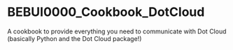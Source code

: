 BEBUI0000_Cookbook_DotCloud
===========================

A cookbook to provide everything you need to communicate with Dot Cloud (basically Python and the Dot Cloud package!)
